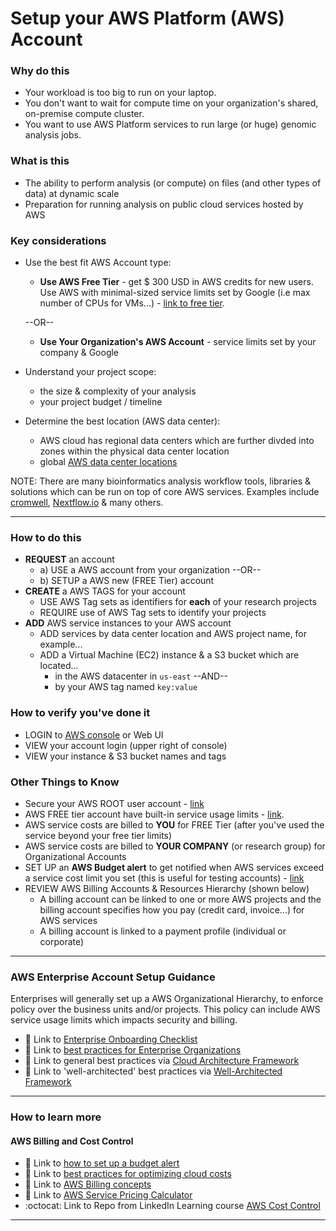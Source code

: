 # Setup your AWS Platform (AWS) Account

### Why do this
 - Your workload is too big to run on your laptop.
 - You don't want to wait for compute time on your organization's shared, on-premise compute cluster.
 - You want to use AWS Platform services to run large (or huge) genomic analysis jobs.

### What is this
 - The ability to perform analysis (or compute) on files (and other types of data) at dynamic scale 
 - Preparation for running analysis on public cloud services hosted by AWS

### Key considerations
 - Use the best fit AWS Account type:  
    - **Use AWS Free Tier** - get $ 300 USD in AWS credits for new users. Use AWS with minimal-sized service limits set by Google (i.e max number of CPUs for VMs...) - [link to free tier](https://aws.amazon.com/free/). 

    --OR--  

    - **Use Your Organization's AWS Account** - service limits set by your company & Google
 - Understand your project scope:
    - the size & complexity of your analysis  
    - your project budget / timeline  
 - Determine the best location (AWS data center):
    - AWS cloud has regional data centers which are further divded into zones within the physical data center location
    - global [AWS data center locations](https://Amazon.com/about-aws/global-infrastructure/regions-and-availability/)

 NOTE: There are many bioinformatics analysis workflow tools, libraries & solutions which can be run on top of core AWS services.  Examples include [cromwell](https://cromwell.readthedocs.io/en/stable/), [Nextflow.io](https://www.nextflow.io/) & many others. 

---

### How to do this
 - **REQUEST** an account
   - a) USE a AWS account from your organization --OR--
   - b) SETUP a AWS new (FREE Tier) account
 - **CREATE** a AWS TAGS for your account 
   - USE AWS Tag sets as identifiers for **each** of your research projects
   - REQUIRE use of AWS Tag sets to identify your projects
 - **ADD** AWS service instances to your AWS account 
    - ADD services by data center location and AWS project name, for example...
    - ADD a Virtual Machine (EC2) instance & a S3 bucket which are located...
      - in the AWS datacenter in `us-east` --AND--
      - by your AWS tag named `key:value`

### How to verify you've done it
 - LOGIN to [AWS console](http://aws.cloud.com) or Web UI
 - VIEW your account login (upper right of console)
 - VIEW your instance & S3 bucket names and tags
 
### Other Things to Know
 - Secure your AWS ROOT user account - [link](https://docs.aws.amazon.com/accounts/latest/reference/best-practices-root-user.html)
 - AWS FREE tier account have built-in service usage limits - [link](https://aws.amazon.com/free/).
 - AWS service costs are billed to **YOU** for FREE Tier (after you've used the service beyond your free tier limits)
 - AWS service costs are billed to **YOUR COMPANY**  (or research group) for Organizational Accounts
 - SET UP an **AWS Budget alert** to get notified when AWS services exceed a service cost limit you set (this is useful for testing accounts) - [link](https://aws.amazon.com/billing/pricing/pricing-terms/)
 - REVIEW AWS Billing Accounts & Resources Hierarchy (shown below)
    - A billing account can be linked to one or more AWS projects and the billing account specifies how you pay (credit card, invoice...) for AWS services
   - A billing account is linked to a payment profile (individual or corporate)

---
### AWS Enterprise Account Setup Guidance

Enterprises will generally set up a AWS Organizational Hierarchy, to enforce policy over the business units and/or projects.  This policy can include AWS service usage limits which impacts security and billing.

 - 📘 Link to [Enterprise Onboarding Checklist](https://aws.amazon.com/enterprise/onboarding/checklist/)
 - 📘 Link to [best practices for Enterprise Organizations](https://aws.amazon.com/enterprise/onboarding/best-practices/)
 - 📘 Link to general best practices via [Cloud Architecture Framework](http://aws.amazon.com/cloud-architecture-framework/)
 - 📘 Link to 'well-architected' best practices via [Well-Architected Framework](https://aws.amazon.com/well-architected/)

---

### How to learn more

#### AWS Billing and Cost Control


- 📘 Link to [how to set up a budget alert](https://aws.amazon.com/billing/pricing/pricing-terms/)
- 📘 Link to [best practices for optimizing cloud costs](https://aws.amazon.com/billing/pricing/pricing-terms/)
- 📘 Link to [AWS Billing concepts](https://aws.amazon.com/billing/pricing/pricing-terms/)
- 📘 Link to [AWS Service Pricing Calculator](https://aws.amazon.com/billing/pricing/pricing-terms/)
- :octocat: Link to Repo from LinkedIn Learning course [AWS Cost Control](https://github.com/lynnlangit/aws-cost-control)


---

